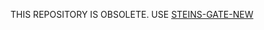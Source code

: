 THIS REPOSITORY IS OBSOLETE. USE [STEINS-GATE-NEW][1]

[1]: https://github.com/FGRE/steins-gate-new
